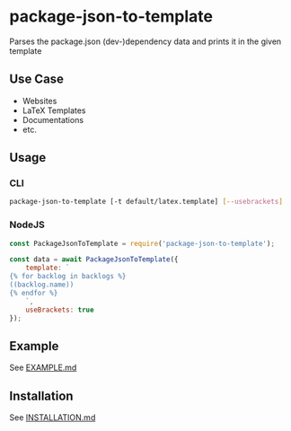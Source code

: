# package-json-to-template

Parses the package.json (dev-)dependency data and prints it in the given template

## Use Case

- Websites
- LaTeX Templates
- Documentations
- etc.

## Usage

### CLI

```bash
package-json-to-template [-t default/latex.template] [--usebrackets]
```

### NodeJS

```javascript
const PackageJsonToTemplate = require('package-json-to-template');

const data = await PackageJsonToTemplate({
    template: `
{% for backlog in backlogs %}
((backlog.name))
{% endfor %}
    `,
    useBrackets: true
});
```

## Example

See [EXAMPLE.md](EXAMPLE.md)

## Installation

See [INSTALLATION.md](INSTALLATION.md)